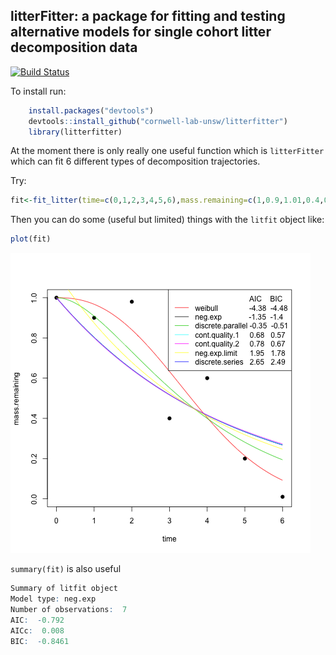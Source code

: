 ## litterFitter: a package for fitting and testing alternative models for single cohort litter decomposition data


[![Build Status](https://travis-ci.org/cornwell-lab-unsw/litterfitter.png?branch=master)](https://travis-ci.org/cornwell-lab-unsw/litterfitter)


To install run:

```r
	install.packages("devtools")
	devtools::install_github("cornwell-lab-unsw/litterfitter")
	library(litterfitter)
```

At the moment there is only really one useful function which is `litterFitter` which can fit 6 different types of decomposition trajectories.  

Try:

```r
fit<-fit_litter(time=c(0,1,2,3,4,5,6),mass.remaining=c(1,0.9,1.01,0.4,0.6,0.2,0.01),model="weibull",iters=1000)
```

Then you can do some (useful but limited) things with the `litfit` object like:

```r
plot(fit)
```

![example_plot.png](example_plot.png)

`summary(fit)` is also useful

```r
Summary of litfit object
Model type: neg.exp 
Number of observations:  7 
AIC:  -0.792 
AICc:  0.008 
BIC:  -0.8461 
```




